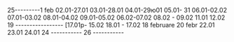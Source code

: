 25---------1 feb
02.01-27.01
03.01-28.01
04.01-29ю01
05.01- 31
06.01-02.02
07.01-03.02
08.01-04.02
09.01-05.02
06.02-07.02
08.02 - 09.02
11.01 12.02
19 -----------------
[17.01p- 15.02
18.01 - 17.02
18 februare
20 febr
22.01
23.01
24.01
24 -----------
26 -----------
